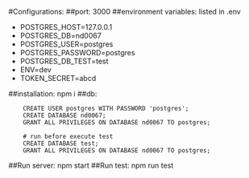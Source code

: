 #Configurations:
##port: 3000
##environment variables: listed in .env

-   POSTGRES_HOST=127.0.0.1
-   POSTGRES_DB=nd0067
-   POSTGRES_USER=postgres
-   POSTGRES_PASSWORD=postgres
-   POSTGRES_DB_TEST=test
-   ENV=dev
-   TOKEN_SECRET=abcd

##installation: npm i
##db:

```
    CREATE USER postgres WITH PASSWORD 'postgres';
    CREATE DATABASE nd0067;
    GRANT ALL PRIVILEGES ON DATABASE nd0067 TO postgres;
```

```
    # run before execute test
    CREATE DATABASE test;
    GRANT ALL PRIVILEGES ON DATABASE nd0067 TO postgres;
```

##Run server: npm start
##Run test: npm run test
